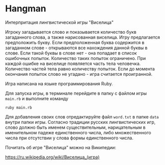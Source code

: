# Hangman
Интерпритация лингвистической игры "Виселица"

Игроку загадывается слово и показывается количество букв загаданного слова, а также нарисованная виселица.
Игру предлагается предположить букву. Если предположенная буква содержится в загаданном слове - открываются все нахождения данной буквы в слове. Если такой буквы в слове нет - она попадает в список ошибочных попыток.
Количество таких попыток ограничено. При каждой ошибке на виселице появляется часть тела человечка. Количество частей тела равно количеству попыток. Если до момента окончания попыток слово не угадано - игра считается проигранной.

Игра написана на языке программирования Ruby.

Для запуска игры, в терминале перейдите в папку с файлом игры ```main.rb``` и выполните команду

```ruby main.rb```

Для добавления своих слов отредактируйте файл ```word.txt``` в папке ```data``` внутри папки игры.
Согласно традиции русских лингвистических игр, слово должно быть именем существительным, нарицательным в именительном падеже единственного числа, либо множественного числа при отсутствии у слова формы единственного числа.

Почитать об игре "Виселица" можно на Википедии:

https://ru.wikipedia.org/wiki/Виселица_(игра)
